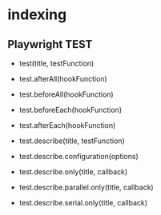 # indexing

## Playwright TEST

- test(title, testFunction)
- test.afterAll(hookFunction)
- test.beforeAll(hookFunction)
- test.beforeEach(hookFunction)
- test.afterEach(hookFunction)
- test.describe(title, testFunction)
- test.describe.configuration(options)

- test.describe.only(title, callback)
- test.describe.parallel.only(title, callback)
- test.describe.serial.only(title, callback)
